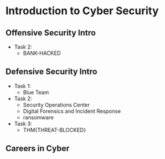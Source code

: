 # Introduction to Cyber Security
## Offensive Security Intro
- Task 2: 
  - BANK-HACKED

## Defensive Security Intro
- Task 1:
  - Blue Team
- Task 2:
  - Security Operations Center
  - Digital Forensics and Incident Response
  - ransomware
- Task 3:
  - THM{THREAT-BLOCKED}

## Careers in Cyber